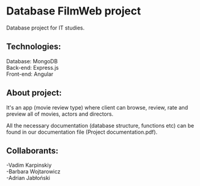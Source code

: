 # Database FilmWeb project
Database project for IT studies.

## Technologies:
Database: MongoDB <br>
Back-end: Express.js <br>
Front-end: Angular

## About project:    
It's an app (movie review type) where client can browse, review, rate and preview all of movies, actors and directors.

All the necessary documentation (database structure, functions etc) can be found in our documentation file (Project documentation.pdf).

## Collaborants:
-Vadim Karpinskiy <br>
-Barbara Wojtarowicz <br>
-Adrian Jabłoński <br>
